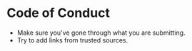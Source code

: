 # Code of Conduct

-  Make sure you've gone through what you are submitting.
-  Try to add  links from trusted sources. 